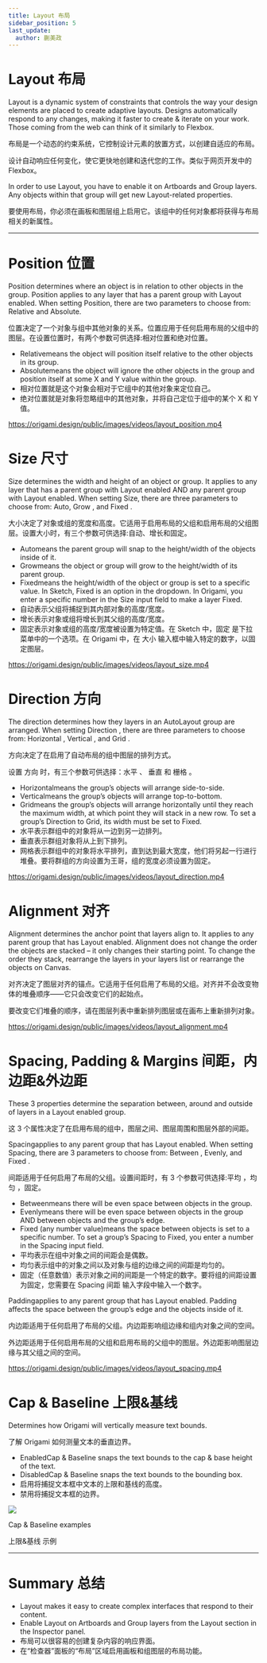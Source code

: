 ```yaml
---
title: Layout 布局
sidebar_position: 5
last_update:
  author: 蒯美政
---
```


# Layout 布局

Layout is a dynamic system of constraints that controls the way your design elements are placed to create adaptive layouts. Designs automatically respond to any changes, making it faster to create & iterate on your work. Those coming from the web can think of it similarly to Flexbox.

布局是一个动态的约束系统，它控制设计元素的放置方式，以创建自适应的布局。

设计自动响应任何变化，使它更快地创建和迭代您的工作。类似于网页开发中的 Flexbox。

In order to use Layout, you have to enable it on Artboards and Group layers. Any objects within that group will get new Layout-related properties.

要使用布局，你必须在画板和图层组上启用它。该组中的任何对象都将获得与布局相关的新属性。

---

# Position 位置

Position determines where an object is in relation to other objects in the group. Position applies to any layer that has a parent group with Layout enabled. When setting Position, there are two parameters to choose from: Relative and Absolute.

位置决定了一个对象与组中其他对象的关系。位置应用于任何启用布局的父组中的图层。在设置位置时，有两个参数可供选择:相对位置和绝对位置。

- Relativemeans the object will position itself relative to the other objects in its group.
- Absolutemeans the object will ignore the other objects in the group and position itself at some X and Y value within the group.
- 相对位置就是这个对象会相对于它组中的其他对象来定位自己。
- 绝对位置就是对象将忽略组中的其他对象，并将自己定位于组中的某个 X 和 Y 值。

https://origami.design/public/images/videos/layout_position.mp4

# Size 尺寸

Size determines the width and height of an object or group. It applies to any layer that has a parent group with Layout enabled AND any parent group with Layout enabled. When setting Size, there are three parameters to choose from: Auto, Grow , and Fixed .

大小决定了对象或组的宽度和高度。它适用于启用布局的父组和启用布局的父组图层。设置大小时，有三个参数可供选择:自动、增长和固定。

- Automeans the parent group will snap to the height/width of the objects inside of it.
- Growmeans the object or group will grow to the height/width of its parent group.
- Fixedmeans the height/width of the object or group is set to a specific value. In Sketch, Fixed is an option in the dropdown. In Origami, you enter a specific number in the Size input field to make a layer Fixed.
- 自动表示父组将捕捉到其内部对象的高度/宽度。
- 增长表示对象或组将增长到其父组的高度/宽度。
- 固定表示对象或组的高度/宽度被设置为特定值。在 Sketch 中，固定 是下拉菜单中的一个选项。在 Origami 中，在 大小 输入框中输入特定的数字，以固定图层。

https://origami.design/public/images/videos/layout_size.mp4

# Direction 方向

The direction determines how they layers in an AutoLayout group are arranged. When setting Direction , there are three parameters to choose from: Horizontal , Vertical , and Grid .

方向决定了在启用了自动布局的组中图层的排列方式。

设置 方向 时，有三个参数可供选择：水平 、 垂直 和 栅格 。

- Horizontalmeans the group’s objects will arrange side-to-side.
- Verticalmeans the group’s objects will arrange top-to-bottom.
- Gridmeans the group’s objects will arrange horizontally until they reach the maximum width, at which point they will stack in a new row. To set a group’s Direction to Grid, its width must be set to Fixed.
- 水平表示群组中的对象将从一边到另一边排列。
- 垂直表示群组对象将从上到下排列。
- 网格表示群组中的对象将水平排列，直到达到最大宽度，他们将另起一行进行堆叠。要将群组的方向设置为王哥，组的宽度必须设置为固定。

https://origami.design/public/images/videos/layout_direction.mp4

# Alignment 对齐

Alignment determines the anchor point that layers align to. It applies to any parent group that has Layout enabled. Alignment does not change the order the objects are stacked – it only changes their starting point. To change the order they stack, rearrange the layers in your layers list or rearrange the objects on Canvas.

对齐决定了图层对齐的锚点。它适用于任何启用了布局的父组。对齐并不会改变物体的堆叠顺序——它只会改变它们的起始点。

要改变它们堆叠的顺序，请在图层列表中重新排列图层或在画布上重新排列对象。

https://origami.design/public/images/videos/layout_alignment.mp4

# Spacing, Padding & Margins 间距，内边距&外边距

These 3 properties determine the separation between, around and outside of layers in a Layout enabled group.

这 3 个属性决定了在启用布局的组中，图层之间、图层周围和图层外部的间距。

Spacingapplies to any parent group that has Layout enabled. When setting Spacing, there are 3 parameters to choose from: Between , Evenly, and Fixed .

间距适用于任何启用了布局的父组。设置间距时，有 3 个参数可供选择:平均 ，均匀 ，固定。

- Betweenmeans there will be even space between objects in the group.
- Evenlymeans there will be even space between objects in the group AND between objects and the group’s edge.
- Fixed (any number value)means the space between objects is set to a specific number. To set a group’s Spacing to Fixed, you enter a number in the Spacing input field.
- 平均表示在组中对象之间的间距会是偶数。
- 均匀表示组中的对象之间以及对象与组的边缘之间的间距是均匀的。
- 固定（任意数值）表示对象之间的间距是一个特定的数字。要将组的间距设置为固定，您需要在 Spacing 间距 输入字段中输入一个数字。

Paddingapplies to any parent group that has Layout enabled. Padding affects the space between the group’s edge and the objects inside of it.

内边距适用于任何启用了布局的父组。内边距影响组边缘和组内对象之间的空间。

外边距适用于任何启用布局的父组和启用布局的父组中的图层。外边距影响图层边缘与其父组之间的空间。

https://origami.design/public/images/videos/layout_spacing.mp4

# Cap & Baseline 上限&基线

Determines how Origami will vertically measure text bounds.

了解 Origami 如何测量文本的垂直边界。

- EnabledCap & Baseline snaps the text bounds to the cap & base height of the text.
- DisabledCap & Baseline snaps the text bounds to the bounding box.
- 启用将捕捉文本框中文本的上限和基线的高度。
- 禁用将捕捉文本框的边界。

![](https://origami.design/public/images/documentation/cap_and_baseline@2x.png)

Cap & Baseline examples

上限&基线 示例

---

# Summary 总结

- Layout makes it easy to create complex interfaces that respond to their content.
- Enable Layout on Artboards and Group layers from the Layout section in the Inspector panel.
- 布局可以很容易的创建复杂内容的响应界面。
- 在“检查器”面板的“布局”区域启用画板和组图层的布局功能。
